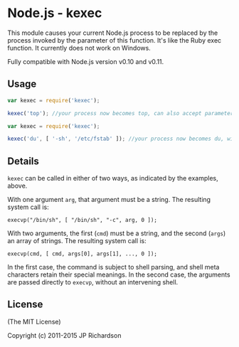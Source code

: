 Node.js - kexec
===============

This module causes your current Node.js process to be replaced by the process invoked by the parameter of this function. It's like the Ruby exec function. It currently does not work on Windows.

Fully compatible with Node.js version v0.10 and v0.11.


Usage
-----

```javascript
var kexec = require('kexec');

kexec('top'); //your process now becomes top, can also accept parameters in one string
```

```javascript
var kexec = require('kexec');

kexec('du', [ '-sh', '/etc/fstab' ]); //your process now becomes du, with the arguments indicated
```


Details
-------

`kexec` can be called in either of two ways, as indicated by the examples, above.

With one argument `arg`, that argument must be a string.  The resulting system
call is:

    execvp("/bin/sh", [ "/bin/sh", "-c", arg, 0 ]);

With two arguments, the first (`cmd`) must be a string, and the second (`args`) an array of strings.  The resulting
system call is:

    execvp(cmd, [ cmd, args[0], args[1], ..., 0 ]);

In the first case, the command is subject to shell parsing, and shell meta
characters retain their special meanings.  In the second case, the arguments
are passed directly to `execvp`, without an intervening shell.


License
-------

(The MIT License)

Copyright (c) 2011-2015 JP Richardson



